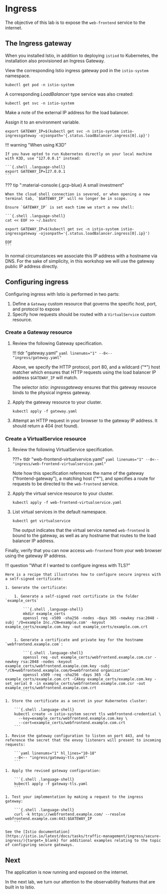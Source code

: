 # Ingress

The objective of this lab is to expose the `web-frontend` service to the internet.

## The Ingress gateway

When you installed Istio, in addition to deploying `istiod` to Kubernetes, the installation also provisioned an Ingress Gateway.

View the corresponding Istio ingress gateway pod in the `istio-system` namespace.

```{.shell .language-shell}
kubectl get pod -n istio-system
```

A corresponding _LoadBalancer_ type service was also created:

```{.shell .language-shell}
kubectl get svc -n istio-system
```

Make a note of the external IP address for the load balancer.

Assign it to an environment variable.

```{.shell .language-shell}
export GATEWAY_IP=$(kubectl get svc -n istio-system istio-ingressgateway -ojsonpath='{.status.loadBalancer.ingress[0].ip}')
```

!!! warning "When using K3D"

    If you have opted to run Kubernetes directly on your local machine with K3D, use "127.0.0.1" instead:

    ```{.shell .language-shell}
    export GATEWAY_IP=127.0.0.1
    ```

??? tip ":material-console:{.gcp-blue} A small investment"

    When the cloud shell connection is severed, or when opening a new terminal tab, `$GATEWAY_IP` will no longer be in scope.

    Ensure `GATEWAY_IP` is set each time we start a new shell:

    ```{.shell .language-shell}
    cat << EOF >> ~/.bashrc

    export GATEWAY_IP=$(kubectl get svc -n istio-system istio-ingressgateway -ojsonpath='{.status.loadBalancer.ingress[0].ip}')

    EOF
    ```

In normal circumstances we associate this IP address with a hostname via DNS.
For the sake of simplicity, in this workshop we will use the gateway public IP address directly.

## Configuring ingress

Configuring ingress with Istio is performed in two parts:

1. Define a `Gateway` custom resource that governs the specific host, port, and protocol to expose
1. Specify how requests should be routed with a `VirtualService` custom resource.

### Create a Gateway resource

1. Review the following Gateway specification.

    !!! tldr "gateway.yaml"
        ```yaml linenums="1"
        --8<-- "ingress/gateway.yaml"
        ```

    Above, we specify the HTTP protocol, port 80, and a wildcard ("*") host matcher which ensures that HTTP requests using the load balancer IP address `$GATEWAY_IP` will match.

    The selector _istio: ingressgateway_ ensures that this gateway resource binds to the physical ingress gateway.

1. Apply the gateway resource to your cluster.

    ```{.shell .language-shell}
    kubectl apply -f gateway.yaml
    ```

1. Attempt an HTTP request in your browser to the gateway IP address.  It should return a 404 (not found).

### Create a VirtualService resource

1. Review the following VirtualService specification.

    ???+ tldr "web-frontend-virtualservice.yaml"
        ```yaml linenums="1"
        --8<-- "ingress/web-frontend-virtualservice.yaml"
        ```

    Note how this specification references the name of the gateway ("frontend-gateway"), a matching host ("*"), and specifies a route for requests to be directed to the `web-frontend` service.

1. Apply the virtual service resource to your cluster.

    ```{.shell .language-shell}
    kubectl apply -f web-frontend-virtualservice.yaml
    ```

1. List virtual services in the default namespace.

    ```{.shell .language-shell}
    kubectl get virtualservice
    ```

    The output indicates that the virtual service named `web-frontend` is bound to the gateway, as well as any hostname that routes to the load balancer IP address.

Finally, verify that you can now access `web-frontend` from your web browser using the gateway IP address.



!!! question "What if I wanted to configure ingress with TLS?"

    Here is a recipe that illustrates how to configure secure ingress with a self-signed certificate:

    1. Generate the certificate:

        1. Generate a self-signed root certificate in the folder `example_certs`

            ```{.shell .language-shell}
            mkdir example_certs
            openssl req -x509 -sha256 -nodes -days 365 -newkey rsa:2048 -subj '/O=example Inc./CN=example.com' -keyout example_certs/example.com.key -out example_certs/example.com.crt
            ```

        1. Generate a certificate and private key for the hostname `webfrontend.example.com`:

            ```{.shell .language-shell}
            openssl req -out example_certs/webfrontend.example.com.csr -newkey rsa:2048 -nodes -keyout example_certs/webfrontend.example.com.key -subj "/CN=webfrontend.example.com/O=webfrontend organization"
            openssl x509 -req -sha256 -days 365 -CA example_certs/example.com.crt -CAkey example_certs/example.com.key -set_serial 0 -in example_certs/webfrontend.example.com.csr -out example_certs/webfrontend.example.com.crt
            ```

    1. Store the certificate as a secret in your Kubernetes cluster:

        ```{.shell .language-shell}
        kubectl create -n istio-system secret tls webfrontend-credential \
          --key=example_certs/webfrontend.example.com.key \
          --cert=example_certs/webfrontend.example.com.crt
        ```

    1. Revise the gateway configuration to listen on port 443, and to reference the secret that the envoy listeners will present to incoming requests:

        ```yaml linenums="1" hl_lines="10-18"
        --8<-- "ingress/gateway-tls.yaml"
        ```

    1. Apply the revised gateway configuration:

        ```{.shell .language-shell}
        kubectl apply -f gateway-tls.yaml
        ```

    1. Test your implementation by making a request to the ingress gateway:

        ```{.shell .language-shell}
        curl -k https://webfrontend.example.com/ --resolve webfrontend.example.com:443:$GATEWAY_IP
        ```

    See the [Istio documentation](https://istio.io/latest/docs/tasks/traffic-management/ingress/secure-ingress/){target=_blank} for additional examples relating to the topic of configuring secure gateways.

## Next

The application is now running and exposed on the internet.

In the next lab, we turn our attention to the observability features that are built in to Istio.
